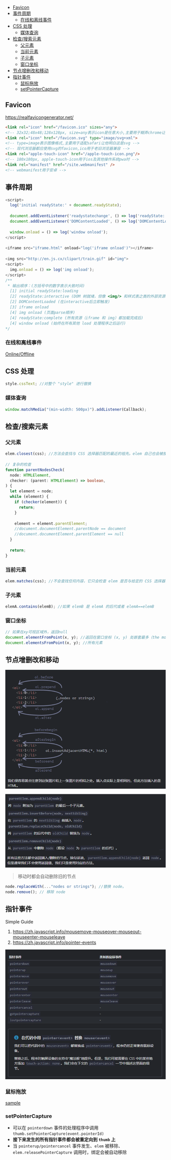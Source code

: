 - [Favicon](#favicon)
- [事件周期](#事件周期)
  - [在线和离线事件](#在线和离线事件)
- [CSS 处理](#css-处理)
  - [媒体查询](#媒体查询)
- [检查/搜索元素](#检查搜索元素)
  - [父元素](#父元素)
  - [当前元素](#当前元素)
  - [子元素](#子元素)
  - [窗口坐标](#窗口坐标)
- [节点增删改和移动](#节点增删改和移动)
- [指针事件](#指针事件)
  - [鼠标拖放](#鼠标拖放)
  - [setPointerCapture](#setpointercapture)

## Favicon

https://realfavicongenerator.net/

```html
<link rel="icon" href="/favicon.ico" sizes="any">
<!-- 32x32;48x48;128x128px, size=any表示icon是任意大小,主要用于糊弄chrome让它用svg; -->
<link rel="icon" href="/favicon.svg" type="image/svg+xml">
<!-- type=image表示图像格式,主要用于适配safari让他明白这是svg -->
<!-- 现代浏览器都应使用svg的favicon,ico用于老旧浏览器兼容 -->
<link rel="apple-touch-icon" href="/apple-touch-icon.png"/>
<!-- 180x180px, apple-touch-icon用于ios及其他操作系统pwa时 -->
<link rel="manifest" href="/site.webmanifest" />
<!-- webmanifest用于安卓 -->
```

## 事件周期

```js
<script>
  log('initial readyState:' + document.readyState);

  document.addEventListener('readystatechange', () => log('readyState:' + document.readyState));
  document.addEventListener('DOMContentLoaded', () => log('DOMContentLoaded'));

  window.onload = () => log('window onload');
</script>

<iframe src="iframe.html" onload="log('iframe onload')"></iframe>

<img src="http://en.js.cx/clipart/train.gif" id="img">
<script>
  img.onload = () => log('img onload');
</script>
/**
 * 输出顺序：(方括号中的数字表示大致时间)
  [1] initial readyState:loading
  [2] readyState:interactive (DOM 树就绪，但像 <img/> 和样式表之类的外部资源可能尚未加载完成)
  [2] DOMContentLoaded (在interactive后立即触发)
  [3] iframe onload
  [4] img onload (页面parse顺序)
  [4] readyState:complete (所有资源（iframe 和 img）都加载完成后)
  [4] window onload (始终在所有其他 load 处理程序之后运行)
*/
```

### 在线和离线事件

[Online/Offline](https://developer.mozilla.org/zh-CN/docs/Web/API/NavigatorOnLine/Online_and_offline_events)


## CSS 处理

```ts
style.cssText; //对整个 "style" 进行替换
```

### 媒体查询

```js
window.matchMedia("(min-width: 500px)").addListener(Callback);
```

## 检查/搜索元素

### 父元素

```ts
elem.closest(css); //方法会查找与 CSS 选择器匹配的最近的祖先。elem 自己也会被搜索。

// 复杂的检查
function parentNodesCheck(
  node: HTMLElement,
  checker: (parent: HTMLElement) => boolean,
) {
  let element = node;
  while (element) {
    if (checker(element)) {
      return;
    }

    element = element.parentElement;
    //document.documentElement.parentNode == document
    //document.documentElement.parentElement == null
  }

  return;
}
```

### 当前元素

```ts
elem.matches(css); //不会查找任何内容，它只会检查 elem 是否与给定的 CSS 选择器匹配
```

### 子元素

```ts
elemA.contains(elemB); //如果 elemB 是 elemA 的后代或者 elemA==elemB
```

### 窗口坐标

```ts
// 如果在xy可视区域外，返回null
document.elementFromPoint(x, y); //返回在窗口坐标 (x, y) 处嵌套最多（the most nested）的元素
document.elementsFromPoint(x, y); //所有元素
```

## 节点增删改和移动

![节点插入/移动](../assets/inserthtmlornodes.png)

![过时的插入/移动](../assets/oldinserthtml.png)

> 移动时都会自动删除旧的节点

```ts
node.replaceWith(..."nodes or strings"); //替换 node。
node.remove(); // 移除 node
```

## 指针事件

Simple Guide

1. https://zh.javascript.info/mousemove-mouseover-mouseout-mouseenter-mouseleave
2. https://zh.javascript.info/pointer-events

![指针事件 vs 鼠标事件](../assets/pointerevent.png)

### 鼠标拖放

[sample](https://codepen.io/AllenEyes/pen/OJmzxLg)

### setPointerCapture

- 可以在 `pointerdown` 事件的处理程序中调用 `thumb.setPointerCapture(event.pointerId)`
- **接下来发生的所有指针事件都会被重定向到 `thumb` 上**
- 当 `pointerup/pointercancel` 事件发生、`elem` 被移除、`elem.releasePointerCapture` 调用时，绑定会被自动移除
